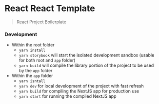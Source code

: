 # React React Template

> React Project Boilerplate

### Development

- Within the root folder
  - `yarn install`
  - `yarn storybook` will start the isolated development sandbox (usable for both root and `app` folder)
  - `yarn build` will compile the library portion of the project to be used by the `app` folder
- Within the `app` folder
  - `yarn isntall`
  - `yarn dev` for local development of the project with fast refresh
  - `yarn build` for compiling the NextJS app for production use
  - `yarn start` for running the compiled NextJS app
